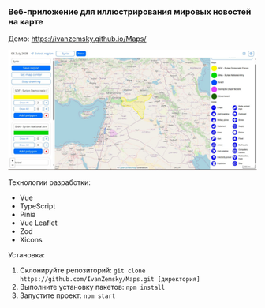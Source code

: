 ### Веб-приложение для иллюстрирования мировых новостей на карте

Демо: https://ivanzemsky.github.io/Maps/

<picture>
 <img alt="Иллюстрация" src="./readme-img.JPG">
</picture>

Технологии разработки:

- Vue
- TypeScript
- Pinia
- Vue Leaflet
- Zod
- Xicons

Установка:

1. Склонируйте репозиторий: `git clone https://github.com/IvanZemsky/Maps.git [директория]`
2. Выполните установку пакетов: `npm install `
3. Запустите проект: `npm start`
